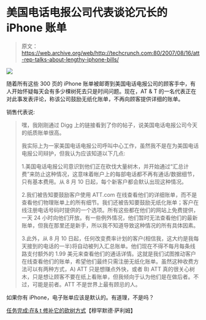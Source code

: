 # 美国电话电报公司代表谈论冗长的 iPhone 账单

> 原文：<https://web.archive.org/web/http://techcrunch.com:80/2007/08/16/att-rep-talks-about-lengthy-iphone-bills/>

![](img/03bdd433bde725f2b0ac8a7f7666cb2a.png)

随着所有这些 300 页的 iPhone 账单被邮寄到美国电话电报公司的顾客手中，有人开始怀疑每天会有多少棵树死去只是时间问题。现在，AT & T 的一名代表正在对此事发表评论，称该公司鼓励无纸化账单，不再向顾客提供详细的账单。

销售代表说:

> 嘿，我刚刚通过 Digg 上的链接看到了你的帖子，说美国电话电报公司今天的纸质账单很高。
> 
> 我实际上为一家美国电话电报公司呼叫中心工作，虽然我不是在为美国电话电报公司辩护，但我认为应该知道以下几点:
> 
> 1.美国电话电报公司意识到他们正在砍伐大量树木，并开始通过“汇总计费”来防止这种情况，这意味着帐户上的每部电话都不再有通话/数据细节，只有基本费用。从 8 月 10 日起，每个新客户都会默认出现这种情况。
> 
> 2.我们被告知要鼓励客户使用 ATT.com 在线查看他们的详细账单，而不是查看他们物理账单上的所有细节。我们还被告知要鼓励无纸化账单；客户在线注册电话号码时提供的一个选项。所有这些都在他们的网站上免费提供，一天 24 小时向他们开放。有一些例外情况，他们暂时无法查看他们的最新账单，但我在那里还是新手，所以我不知道导致这种情况的所有具体因素。
> 
> 3.此外，从 8 月 10 日起，任何改变费率计划的客户(相信我，这大约是我每天接到的电话的一半)将自动被列入汇总账单。他们现在不得不每月每条线路支付额外的 1.99 美元来查看他们的通话详情。这就是我们试图推动客户在线查看他们的账单，希望他们最终只需注册无纸化账单。虽然这种收费方法可以有两种方式，A) ATT 只是想赚点外快，或者 B) ATT 真的很关心树木，只是想让顾客不要在纸上看账单，但我倾向于认为他们是在做后者。不过，可能是前者。ATT 不是世界上最有顾忌的人。

如果你有 iPhone，电子账单应该是默认的。有道理，不是吗？

[任务完成:在& t 修补它的砍树方式](https://web.archive.org/web/20160915180240/http://muhammadsaleem.com/2007/08/15/mission-accomplished-att-mending-its-tree-killing-ways/)【穆罕默德·萨利姆】